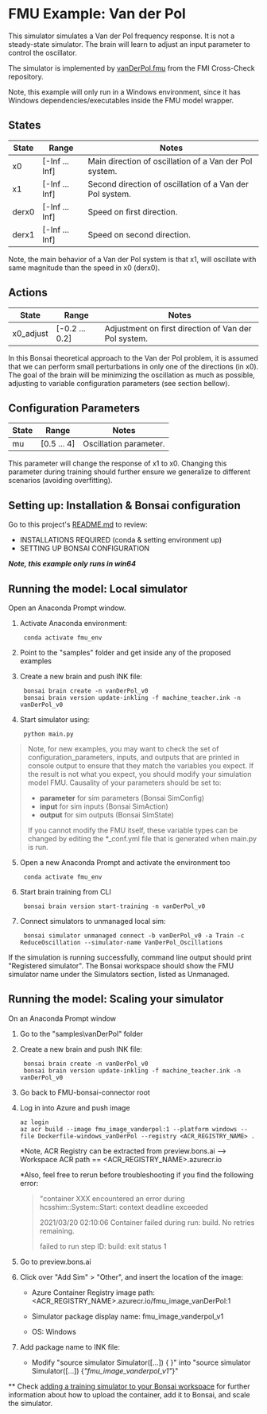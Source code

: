 # FMU Example: Van der Pol

This simulator simulates a Van der Pol frequency response. It is not a steady-state simulator.
The brain will learn to adjust an input parameter to control the oscillator.

The simulator is implemented by [vanDerPol.fmu](https://github.com/modelica/fmi-cross-check/blob/master/fmus/2.0/cs/win64/FMUSDK/2.0.4/vanDerPol/vanDerPol.fmu) from the FMI Cross-Check repository.

Note, this example will only run in a Windows environment, since it has Windows dependencies/executables inside the FMU model wrapper.

## States

| State         | Range            | Notes    |
| ------------- | ---------------- | -------- |
| x0            | [-Inf ... Inf]   | Main direction of oscillation of a Van der Pol system. |
| x1            | [-Inf ... Inf]   | Second direction of oscillation of a Van der Pol system. |
| derx0         | [-Inf ... Inf]   | Speed on first direction. |
| derx1         | [-Inf ... Inf]   | Speed on second direction. |

Note, the main behavior of a Van der Pol system is that x1, will oscillate with same magnitude than the speed in x0 (derx0).

## Actions

| State               | Range                | Notes    |
| ------------------- | -------------------- | -------- |
| x0_adjust           | [-0.2 ... 0.2]       | Adjustment on first direction of Van der Pol system. |

In this Bonsai theoretical approach to the Van der Pol problem, it is assumed that we can perform small perturbations in only one of the directions (in x0).
The goal of the brain will be minimizing the oscillation as much as possible, adjusting to variable configuration parameters (see section bellow).

## Configuration Parameters

| State               | Range                | Notes    |
| ------------------- | -------------------- | -------- |
| mu                  | [0.5 ... 4]          | Oscillation parameter. |

This parameter will change the response of x1 to x0. Changing this parameter during training should further ensure we generalize to different scenarios (avoiding overfitting).

## Setting up: Installation & Bonsai configuration

Go to this project's [README.md](../../README.md) to review:

- INSTALLATIONS REQUIRED (conda & setting environment up)
- SETTING UP BONSAI CONFIGURATION

***Note, this example only runs in win64***

## Running the model: Local simulator

Open an Anaconda Prompt window.

1. Activate Anaconda environment:

        conda activate fmu_env

2. Point to the "samples" folder and get inside any of the proposed examples

3. Create a new brain and push INK file:

        bonsai brain create -n vanDerPol_v0
        bonsai brain version update-inkling -f machine_teacher.ink -n vanDerPol_v0

4. Start simulator using:

        python main.py

> Note, for new examples, you may want to check the set of configuration_parameters, inputs, and outputs that are printed in console output to ensure that they match the variables you expect.
> If the result is not what you expect, you should modify your simulation model FMU. Causality of your parameters should be set to:
> * **parameter** for sim parameters (Bonsai SimConfig)
> * **input** for sim inputs (Bonsai SimAction)
> * **output** for sim outputs (Bonsai SimState)
>
> If you cannot modify the FMU itself, these variable types can be changed by editing the \*_conf.yml file that is generated when main.py is run.

5. Open a new Anaconda Prompt and activate the environment too

        conda activate fmu_env

6. Start brain training from CLI

        bonsai brain version start-training -n vanDerPol_v0

7. Connect simulators to unmanaged local sim:

        bonsai simulator unmanaged connect -b vanDerPol_v0 -a Train -c ReduceOscillation --simulator-name VanDerPol_Oscillations

If the simulation is running successfully, command line output should print "Registered simulator".
The Bonsai workspace should show the FMU simulator name under the Simulators section, listed as Unmanaged.

## Running the model: Scaling your simulator

On an Anaconda Prompt window

1. Go to the "samples\vanDerPol" folder

2. Create a new brain and push INK file:

        bonsai brain create -n vanDerPol_v0
        bonsai brain version update-inkling -f machine_teacher.ink -n vanDerPol_v0

3. Go back to FMU-bonsai-connector root
4. Log in into Azure and push image

       az login
       az acr build --image fmu_image_vanderpol:1 --platform windows --file Dockerfile-windows_vanDerPol --registry <ACR_REGISTRY_NAME> .

    *Note, ACR Registry can be extracted from preview.bons.ai --> Workspace ACR path == <ACR_REGISTRY_NAME>.azurecr.io

    *Also, feel free to rerun before troubleshooting if you find the following error:
        
    > "container XXX encountered an error during hcsshim::System::Start: context deadline exceeded
    >
    > 2021/03/20 02:10:06 Container failed during run: build. No retries remaining.
    >
    > failed to run step ID: build: exit status 1

5. Go to preview.bons.ai
6. Click over "Add Sim" > "Other", and insert the location of the image:

    - Azure Container Registry image path:  <ACR_REGISTRY_NAME>.azurecr.io/fmu_image_vanDerPol:1

    - Simulator package display name:  fmu_image_vanderpol_v1

    - OS: Windows

7. Add package name to INK file:

    - Modify "source simulator Simulator([...]) \{ }" into "source simulator Simulator([...]) {_"fmu_image_vanderpol_v1"_}"

** Check [adding a training simulator to your Bonsai workspace](https://docs.microsoft.com/en-us/bonsai/guides/add-simulator?tabs=add-cli%2Ctrain-inkling&pivots=sim-platform-other)
for further information about how to upload the container, add it to Bonsai, and scale the simulator.

